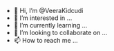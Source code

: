 - 👋 Hi, I’m @VeeraKidcudi
- 👀 I’m interested in ...
- 🌱 I’m currently learning ...
- 💞️ I’m looking to collaborate on ...
- 📫 How to reach me ...

<!---
VeeraKidcudi/VeeraKidcudi is a ✨ special ✨ repository because its `README.md` (this file) appears on your GitHub profile.
You can click the Preview link to take a look at your changes.
--->
